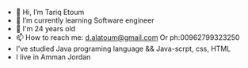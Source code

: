 - 👋 Hi, I’m Tariq Etoum
- 🌱 I’m currently learning Software engineer 
- 💞️ I'm 24 years old 
- 📫 How to reach me: d.alatoum@gmail.com Or ph:00962799323250
- I've studied Java programing language && Java-scrpt, css, HTML 
- I live in Amman Jordan
